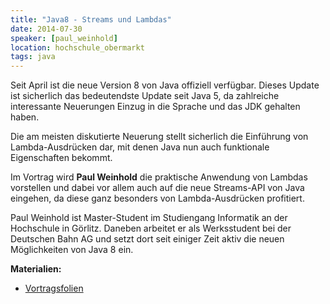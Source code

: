 ```yaml
---
title: "Java8 - Streams und Lambdas"
date: 2014-07-30
speaker: [paul_weinhold]
location: hochschule_obermarkt
tags: java
---
```


Seit April ist die neue Version 8 von Java offiziell verfügbar. Dieses Update ist sicherlich das bedeutendste Update
seit Java 5, da zahlreiche interessante Neuerungen Einzug in die Sprache und das JDK gehalten haben.

Die am meisten diskutierte Neuerung stellt sicherlich die Einführung von Lambda-Ausdrücken dar, mit denen Java nun auch
funktionale Eigenschaften bekommt.

Im Vortrag wird **Paul Weinhold** die praktische Anwendung von Lambdas vorstellen und dabei vor allem auch auf die neue
Streams-API von Java eingehen, da diese ganz besonders von Lambda-Ausdrücken profitiert.

Paul Weinhold ist Master-Student im Studiengang Informatik an der Hochschule in Görlitz. Daneben arbeitet er als
Werksstudent bei der Deutschen Bahn AG und setzt dort seit einiger Zeit aktiv die neuen Möglichkeiten von Java 8 ein.

**Materialien:**

- [Vortragsfolien](/downloads/juggr_java8.pdf)
